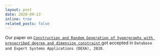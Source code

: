 ```yaml
---
layout: post
date: 2020-09-13
inline: true
related_posts: false
---
```


Our paper on <a href = "https://link.springer.com/chapter/10.1007/978-3-030-59051-2_9"> `Construction and Random Generation of hypergraphs with presecribed degree and dimension constraint` </a>
got accepted in `Database and Expert Systems Applications (DEXA), 2020`.